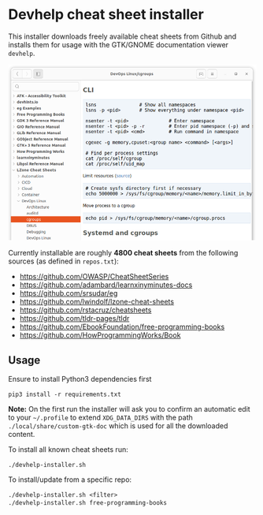 # Devhelp cheat sheet installer

This installer downloads freely available cheat sheets from Github and
installs them for usage with the GTK/GNOME documentation viewer `devhelp`.

![devhelp screenshot](screenshot.png)

Currently installable are roughly **4800 cheat sheets** from the following sources
(as defined in `repos.txt`):

- https://github.com/OWASP/CheatSheetSeries
- https://github.com/adambard/learnxinyminutes-docs
- https://github.com/srsudar/eg
- https://github.com/lwindolf/lzone-cheat-sheets
- https://github.com/rstacruz/cheatsheets
- https://github.com/tldr-pages/tldr
- https://github.com/EbookFoundation/free-programming-books
- https://github.com/HowProgrammingWorks/Book

## Usage

Ensure to install Python3 dependencies first

    pip3 install -r requirements.txt

**Note:** On the first run the installer will ask you to confirm an automatic edit to
your `~/.profile` to extend `XDG_DATA_DIRS` with the path `./local/share/custom-gtk-doc` 
which is used for all the downloaded content.

To install all known cheat sheets run:

    ./devhelp-installer.sh
    
To install/update from a specific repo:

    ./devhelp-installer.sh <filter>
    ./devhelp-installer.sh free-programming-books
    

    

